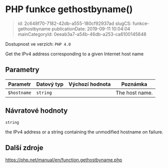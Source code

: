 PHP funkce gethostbyname()
================================

> id: 2c648f70-7182-42db-a555-180cf92937ad
> slugCS: funkce-gethostbyname
> publicationDate: 2019-09-11 10:04:04
> mainCategoryId: 0eeab3a7-a54b-46db-a253-ca6100145648

Dostupnost ve verzích: `PHP 4.0`

Get the IPv4 address corresponding to a given Internet host name


Parametry
--------------

| Parametr | Datový typ | Výchozí hodnota | Poznámka |
|-----|-----|-----|-----|
| `$hostname` | `string` |  | The host name. |


Návratové hodnoty
----------------

`string`

the IPv4 address or a string containing the unmodified
hostname on failure.

Další zdroje
------------

https://php.net/manual/en/function.gethostbyname.php
